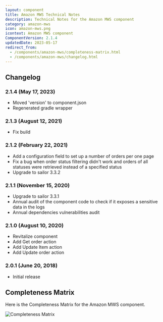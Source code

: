 ```yaml
---
layout: component
title: Amazon MWS Technical Notes
description: Technical Notes for the Amazon MWS component
category: amazon-mws
icon: amazon-mws.png
icontext: Amazon MWS component
ComponentVersion: 2.1.4
updatedDate: 2023-05-17
redirect_from:
  - /components/amazon-mws/completeness-matrix.html
  - /components/amazon-mws/changelog.html
---
```


## Changelog

### 2.1.4 (May 17, 2023)

* Moved 'version' to component.json
* Regenerated gradle wrapper

### 2.1.3 (August 12, 2021)

* Fix build

### 2.1.2 (February 22, 2021)

* Add a configuration field to set up a number of orders per one page
* Fix a bug when order status filtering didn't work and orders of all statuses were retrieved instead of a specified status
* Upgrade to sailor 3.3.2

### 2.1.1 (November 15, 2020)

* Upgrade to sailor 3.3.1
* Annual audit of the component code to check if it exposes a sensitive data in the logs
* Annual dependencies vulnerabilities audit

### 2.1.0 (August 10, 2020)

* Revitalize component
* Add Get order action
* Add Update Item action
* Add Update order action

### 2.0.1 (June 20, 2018)

* Initial release

## Completeness Matrix

Here is the Completeness Matrix for the Amazon MWS component.

![Completeness Matrix](https://user-images.githubusercontent.com/22715422/89279754-6943cc00-d650-11ea-836c-5994be58f583.png)
